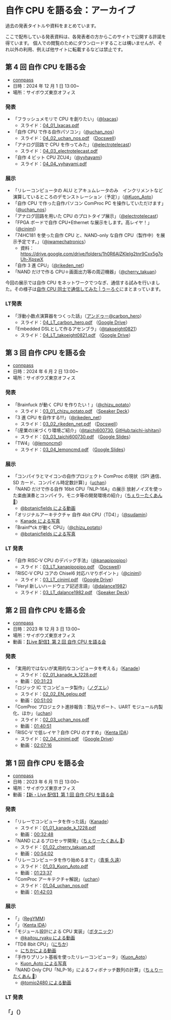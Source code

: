 # 自作 CPU を語る会：アーカイブ

過去の発表タイトルや資料をまとめています。

ここで配布している発表資料は、各発表者の方からこのサイトで公開する許諾を得ています。
個人での閲覧のためにダウンロードすることは構いませんが、それ以外の利用、例えば他サイトに転載するなどは禁止です。

## 第 4 回 自作 CPU を語る会

- [connpass](https://makecpu.connpass.com/event/332857/)
- 日時：2024 年 12 月 1 日 13:00~
- 場所：サイボウズ東京オフィス

### 発表

- 「フラッシュメモリで CPU を創りたい」（[@lxacas](https://x.com/lxacas)）
  - スライド：[04_01_lxacas.pdf](./04_01_lxacas.pdf)
- 「自作 CPU で作る自作パソコン」（[@uchan_nos](https://x.com/uchan_nos)）
  - スライド：[04_02_uchan_nos.pdf](./04_02_uchan_nos.pdf)
    （[Docswell](https://www.docswell.com/s/uchan_nos/KWWL88-dos-on-comproc-make-cpu)）
- 「アナログ回路で CPU を作ってみた」（[@electrotelecast](https://x.com/electrotelecast)）
  - スライド：[04_03_electrotelecast.pdf](./04_03_electrotelecast.pdf)
- 「自作 4 ビット CPU ZCU4」（[@yyhayami](https://x.com/yyhayami)）
  - スライド：[04_04_yyhayami.pdf](./04_04_yyhayami.pdf)

### 展示

- 「リレーコンピュータの ALU とアキュムレータのみ　インクリメントなど演算しているところのデモンストレーション（予定）」（[@Kuon_Aoto](https://x.com/Kuon_Aoto)）
- 「自作 CPU で作った自作パソコン ComProc PC を操作していただけます」（[@uchan_nos](https://x.com/uchan_nos)）
- 「アナログ回路を用いた CPU のプロトタイプ展示」（[@electrotelecast](https://x.com/electrotelecast)）
- 「FPGA ボードで自作 CPU+Ethernet な展示をします。高レイヤ！」（[@ciniml](https://x.com/ciniml)）
- 「74HC181 を使った自作 CPU と、NAND-only な自作 CPU（製作中）を展示予定です。」（[@iwamechatronics](https://x.com/iwamechatronics)）
  - 資料：https://drive.google.com/drive/folders/1h0R6AlZKleIg2tnr9Cxx5g7oUh-XpswX
- 「自作 3 進 CPU」（[@rikeden_net](https://x.com/rikeden_net)）
- 「NAND だけで作る CPU＋画面出力等の周辺機器」（[@cherry_takuan](https://x.com/cherry_takuan)）

今回の展示では自作 CPU をネットワークでつなぎ、通信する試みを行いました。その様子は[自作 CPU 同士で通信してみた | うーろぐ](https://uchan.net/ublog.cgi/communicating-between-toy-cpus)にまとまっています。

### LT発表

- 「浮動小数点演算器をつくった話」（[アンドゥー@carbon_hero](https://x.com/carbon_hero)）
  - スライド：[04_LT_carbon_hero.pdf](./04_LT_carbon_hero.pdf)
    （[Google Drive](https://drive.google.com/file/d/1Y8QznJA2Wpwruzu3wWdC2JgcyLB7B0ae/)）
- 「Embedded DSLとして作るアセンブラ」（[@takoeight0821](https://x.com/takoeight0821)）
  - スライド：[04_LT_takoeight0821.pdf](./04_LT_takoeight0821.pdf)
    （[Google Drive](https://drive.google.com/file/d/1a8lWouFPnMOimBri-_6J7Vps6zOIdF1c/)）

## 第 3 回 自作 CPU を語る会

- [connpass](https://makecpu.connpass.com/event/316964/)
- 日時：2024 年 6 月 2 日 13:00~
- 場所：サイボウズ東京オフィス

### 発表

- 「Brainfuck が動く CPU を作りたい！」（[@chizu_potato](https://x.com/chizu_potato)）
  - スライド：[03_01_chizu_potato.pdf](./03_01_chizu_potato.pdf)
    （[Speaker Deck](https://speakerdeck.com/chizuchizu/bfgadong-kucpuwozuo-ritai-at-di-3hui-cpuwoyu-ruhui)）
- 「3 進 CPU を自作する!!!」（[@rikeden_net](https://x.com/rikeden_net)）
  - スライド：[03_02_rikeden_net.pdf](./03_02_rikeden_net.pdf)
    （[Docswell](https://www.docswell.com/s/4857820990/51JPW7-2024-06-03-112949/1)）
- 「(産業の)米づくり環境ご紹介」（[@taichi600730](https://x.com/taichi600730), [GitHub:taichi-ishitani](https://github.com/taichi-ishitani)）
  - スライド：[03_03_taichi600730.pdf](./03_03_taichi600730.pdf)
    （[Google Slides](https://docs.google.com/presentation/d/1RfzJfd0PNT6uFOP8tpxMzac5SWYoboAAiAqh0-OECHw/)）
- 「TW4」（[@lemoncmd](https://x.com/lemoncmd)）
  - スライド：[03_04_lemoncmd.pdf](./03_04_lemoncmd.pdf)
    （[Google Slides](https://docs.google.com/presentation/d/1rTJr_v3NsTocMbiTfFQvhxRC38PBzmWuMPdYi1oUnTU/)）

### 展示

- 「コンパイラとマイコンの自作プロジェクト ComProc の現状（SPI 通信、SD カード、コンパイル時定数計算）」（[uchan](https://twitter.com/uchan_nos)）
- 「NAND だけで作る自作 16bit CPU「NLP-16A」の展示 放射ノイズを使った楽曲演奏とコンパイラ，モニタ等の開発環境の紹介」（[ちぇりーたくあん 🍒](https://twitter.com/cherry_takuan)）
  - [@botanicfields による動画](https://x.com/botanicfields/status/1797166587927244969)
- 「オリジナルアーキテクチャ 自作 4bit CPU（TD4）」（[@sudamin](https://x.com/sudamin)）
  - [Kanade による写真](https://x.com/kanade_k_1228/status/1797156545979133989)
- 「Brainf\*ck が動く CPU」（[@chizu_potato](https://x.com/chizu_potato)）
  - [@botanicfields による写真](https://x.com/botanicfields/status/1797172701997728071)

### LT 発表

- 「自作 RISC-V CPU のデバッグ手法」（[@kanapipopipo](https://x.com/kanapipopipo)）
  - スライド：[03_LT_kanapipopipo.pdf](./03_LT_kanapipopipo.pdf)
    （[Docswell](https://www.docswell.com/s/2700235/Z8G797-makecpu-3-lt)）
- 「RISC-V CPU コアの Chisel6 対応ハマりポイント」（[@ciniml](https://x.com/ciniml)）
  - スライド：[03_LT_ciniml.pdf](./03_LT_ciniml.pdf)
    （[Google Drive](https://drive.google.com/file/d/1ud9jxEUToDSTgf_5NuCicAKyXP4Dd5nx/)）
- 「Veryl 新しいハードウェア記述言語」（[@dalance1982](https://x.com/dalance1982)）
  - スライド：[03_LT_dalance1982.pdf](./03_LT_dalance1982.pdf)
    （[Speaker Deck](https://speakerdeck.com/dalance/make-cpu-number-3-dalance)）

## 第 2 回 自作 CPU を語る会

- [connpass](https://makecpu.connpass.com/event/287012/)
- 日時：2023 年 12 月 3 日 13:00~
- 場所：サイボウズ東京オフィス
- 動画：[【Live 配信】第 2 回 自作 CPU を語る会](https://www.youtube.com/watch?v=z3vTB7g9m0E)

### 発表

- 「実用的ではないが実用的なコンピュータを考える」（[Kanade](https://twitter.com/kanade_k_1228)）
  - スライド：[02_01_kanade_k_1228.pdf](./02_01_kanade_k_1228.pdf)
  - 動画：[00:31:23](https://youtu.be/z3vTB7g9m0E?t=1883)
- 「ロジック IC でコンピュータ製作」（[ノグエレ](https://twitter.com/EN_gelou)）
  - スライド：[02_02_EN_gelou.pdf](./02_02_EN_gelou.pdf)
  - 動画：[00:51:00](https://youtu.be/z3vTB7g9m0E?t=3060)
- 「ComProc プロジェクト進捗報告：割込サポート、UART モジュール内製化、ほか」（[uchan](https://twitter.com/uchan_nos)）
  - スライド：[02_03_uchan_nos.pdf](./02_03_uchan_nos.pdf)
  - 動画：[01:40:51](https://youtu.be/z3vTB7g9m0E?t=6051)
- 「RISC-V で低レイヤ？自作 CPU のすすめ」（[Kenta IDA](https://twitter.com/ciniml)）
  - スライド：[02_04_ciniml.pdf](./02_04_ciniml.pdf)
    （[Google Drive](https://drive.google.com/file/d/1OVdfhbqDbcoy8LybBNTGfAoDPsdJcvFe/)）
  - 動画：[02:07:16](https://youtu.be/z3vTB7g9m0E?t=7636)

## 第 1 回 自作 CPU を語る会

- [connpass](https://connpass.com/event/278142/)
- 日時：2023 年 6 月 11 日 13:00~
- 場所：サイボウズ東京オフィス
- 動画：[【新・Live 配信】第 1 回 自作 CPU を語る会](https://www.youtube.com/watch?v=NUgVnmfoVVY)

### 発表

- 「リレーでコンピュータを作った話」（[Kanade](https://twitter.com/kanade_k_1228)）
  - スライド：[01_01_kanade_k_1228.pdf](./01_01_kanade_k_1228.pdf)
  - 動画：[00:32:48](https://youtu.be/NUgVnmfoVVY?t=1968)
- 「NAND によるプロセッサ開発」（[ちぇりーたくあん 🍒](https://twitter.com/cherry_takuan)）
  - スライド：[01_02_cherry_takuan.pdf](./01_02_cherry_takuan.pdf)
  - 動画：[00:54:02](https://youtu.be/NUgVnmfoVVY?t=3242)
- 「リレーコンピュータを作り始めるまで」（[青兎 久遠](https://twitter.com/Kuon_Aoto)）
  - スライド：[01_03_Kuon_Aoto.pdf](./01_03_Kuon_Aoto.pdf)
  - 動画：[01:23:37](https://youtu.be/NUgVnmfoVVY?t=5017)
- 「ComProc アーキテクチャ解説」（[uchan](https://twitter.com/uchan_nos)）
  - スライド：[01_04_uchan_nos.pdf](./01_04_uchan_nos.pdf)
  - 動画：[01:42:03](https://youtu.be/NUgVnmfoVVY?t=6123)

### 展示

- 「」（[RegYMM](https:///twitter.com/regymm0)）
- 「」（[Kenta IDA](https://twitter.com/ciniml)）
- 「モジュール設計による CPU 実装」（[ボタニック](https://twitter.com/botanicfields)）
  - [@kaitou_ryaku による動画](https://x.com/kaitou_ryaku/status/1667785573518700549)
- 「TD8 8bit CPU」（[にちか](https://x.com/lxacas)）
  - [にちかによる動画](https://x.com/lxacas/status/1667812937699061761)
- 「手作りプリント基板を使ったリレーコンピュータ」（[Kuon_Aoto](https://x.com/Kuon_Aoto)）
  - [Kuon_Aoto による写真](https://x.com/Kuon_Aoto/status/1667796560674181120)
- 「NAND Only CPU「NLP-16」によるフィボナッチ数列の計算」（[ちぇりーたくあん 🍒](https://twitter.com/cherry_takuan)）
  - [@tomio2480 による動画](https://x.com/tomio2480/status/1667776817632284672)

### LT 発表

### 「」（）
